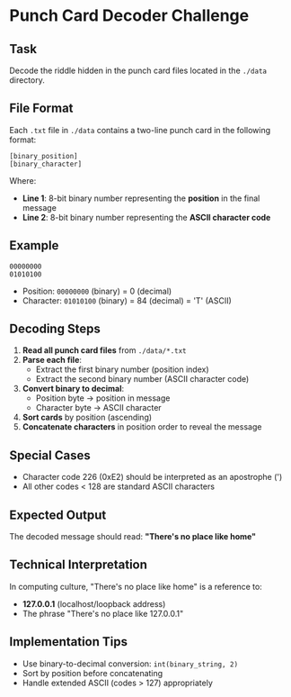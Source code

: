 # Punch Card Decoder Challenge

## Task
Decode the riddle hidden in the punch card files located in the `./data` directory.

## File Format
Each `.txt` file in `./data` contains a two-line punch card in the following format:

```
[binary_position]
[binary_character]
```

Where:
- **Line 1**: 8-bit binary number representing the **position** in the final message
- **Line 2**: 8-bit binary number representing the **ASCII character code**

## Example
```
00000000
01010100
```
- Position: `00000000` (binary) = 0 (decimal)
- Character: `01010100` (binary) = 84 (decimal) = 'T' (ASCII)

## Decoding Steps

1. **Read all punch card files** from `./data/*.txt`
2. **Parse each file**:
   - Extract the first binary number (position index)
   - Extract the second binary number (ASCII character code)
3. **Convert binary to decimal**:
   - Position byte → position in message
   - Character byte → ASCII character
4. **Sort cards** by position (ascending)
5. **Concatenate characters** in position order to reveal the message

## Special Cases
- Character code 226 (0xE2) should be interpreted as an apostrophe (')
- All other codes < 128 are standard ASCII characters

## Expected Output
The decoded message should read: **"There's no place like home"**

## Technical Interpretation
In computing culture, "There's no place like home" is a reference to:
- **127.0.0.1** (localhost/loopback address)
- The phrase "There's no place like 127.0.0.1"

## Implementation Tips
- Use binary-to-decimal conversion: `int(binary_string, 2)`
- Sort by position before concatenating
- Handle extended ASCII (codes > 127) appropriately
